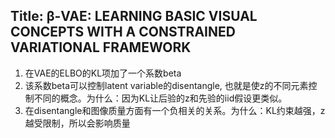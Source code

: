 ## Title: β-VAE: LEARNING BASIC VISUAL CONCEPTS WITH A CONSTRAINED VARIATIONAL FRAMEWORK
1. 在VAE的ELBO的KL项加了一个系数beta
2. 该系数beta可以控制latent variable的disentangle, 也就是使z的不同元素控制不同的概念。为什么：因为KL让后验的z和先验的iid假设更类似。
3. 在disentangle和图像质量方面有一个负相关的关系。为什么：KL约束越强，z越受限制，所以会影响质量